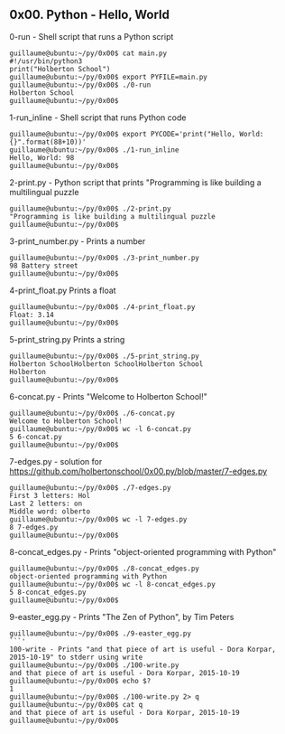 ## 0x00. Python - Hello, World

0-run - Shell script that runs a Python script
```
guillaume@ubuntu:~/py/0x00$ cat main.py
#!/usr/bin/python3
print("Holberton School")
guillaume@ubuntu:~/py/0x00$ export PYFILE=main.py
guillaume@ubuntu:~/py/0x00$ ./0-run
Holberton School
guillaume@ubuntu:~/py/0x00$
```
1-run_inline - Shell script that runs Python code
```
guillaume@ubuntu:~/py/0x00$ export PYCODE='print("Hello, World: {}".format(88+10))'
guillaume@ubuntu:~/py/0x00$ ./1-run_inline
Hello, World: 98
guillaume@ubuntu:~/py/0x00$
```
2-print.py - Python script that prints "Programming is like building a multilingual puzzle
```
guillaume@ubuntu:~/py/0x00$ ./2-print.py
"Programming is like building a multilingual puzzle
guillaume@ubuntu:~/py/0x00$
```
3-print_number.py - Prints a number
```
guillaume@ubuntu:~/py/0x00$ ./3-print_number.py
98 Battery street
guillaume@ubuntu:~/py/0x00$
```
4-print_float.py Prints a float
```
guillaume@ubuntu:~/py/0x00$ ./4-print_float.py
Float: 3.14
guillaume@ubuntu:~/py/0x00$
```
5-print_string.py Prints a string
```
guillaume@ubuntu:~/py/0x00$ ./5-print_string.py 
Holberton SchoolHolberton SchoolHolberton School
Holberton
guillaume@ubuntu:~/py/0x00$
```
6-concat.py - Prints "Welcome to Holberton School!"
```
guillaume@ubuntu:~/py/0x00$ ./6-concat.py
Welcome to Holberton School!
guillaume@ubuntu:~/py/0x00$ wc -l 6-concat.py
5 6-concat.py
guillaume@ubuntu:~/py/0x00$
```
7-edges.py - solution for https://github.com/holbertonschool/0x00.py/blob/master/7-edges.py
```
guillaume@ubuntu:~/py/0x00$ ./7-edges.py
First 3 letters: Hol
Last 2 letters: on
Middle word: olberto
guillaume@ubuntu:~/py/0x00$ wc -l 7-edges.py
8 7-edges.py
guillaume@ubuntu:~/py/0x00$
```
8-concat_edges.py - Prints "object-oriented programming with Python"	
```
guillaume@ubuntu:~/py/0x00$ ./8-concat_edges.py
object-oriented programming with Python
guillaume@ubuntu:~/py/0x00$ wc -l 8-concat_edges.py
5 8-concat_edges.py
guillaume@ubuntu:~/py/0x00$
```
9-easter_egg.py - Prints "The Zen of Python", by  Tim Peters
```
guillaume@ubuntu:~/py/0x00$ ./9-easter_egg.py
```'
100-write - Prints "and that piece of art is useful - Dora Korpar, 2015-10-19" to stderr using write
guillaume@ubuntu:~/py/0x00$ ./100-write.py
and that piece of art is useful - Dora Korpar, 2015-10-19
guillaume@ubuntu:~/py/0x00$ echo $?
1
guillaume@ubuntu:~/py/0x00$ ./100-write.py 2> q
guillaume@ubuntu:~/py/0x00$ cat q
and that piece of art is useful - Dora Korpar, 2015-10-19
guillaume@ubuntu:~/py/0x00$
```
